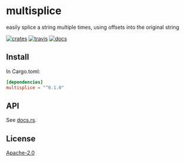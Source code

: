 # multisplice

easily splice a string multiple times, using offsets into the original string

[![crates][crates-image]][crates-url]
[![travis][travis-image]][travis-url]
[![docs][docs-image]][docs-url]

[crates-image]: https://img.shields.io/crates/v/multisplice.svg?style=flat-square
[crates-url]: https://crates.io/crates/multisplice
[travis-image]: https://img.shields.io/travis/com/goto-bus-stop/multisplice-rs.svg?style=flat-square
[travis-url]: https://travis-ci.com/goto-bus-stop/multisplice-rs
[docs-image]: https://docs.rs/multisplice/badge.svg
[docs-url]: https://docs.rs/multisplice

## Install

In Cargo.toml:

```toml
[dependencies]
multisplice = "^0.1.0"
```

## API

See [docs.rs](https://docs.rs/multisplice).

## License

[Apache-2.0](LICENSE.md)
